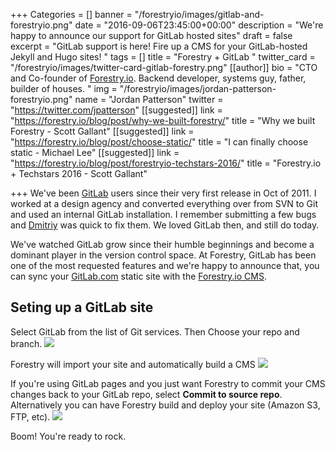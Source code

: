 +++
Categories = []
banner = "/forestryio/images/gitlab-and-forestryio.png"
date = "2016-09-06T23:45:00+00:00"
description = "We're happy to announce our support for GitLab hosted sites"
draft = false
excerpt = "GitLab support is here! Fire up a CMS for your GitLab-hosted Jekyll and Hugo sites! "
tags = []
title = "Forestry + GitLab "
twitter_card = "/forestryio/images/twitter-card-gitlab-forestry.png"
[[author]]
bio = "CTO and Co-founder of <a href='https://forestry.io' title='Forestry.io CMS'>Forestry.io</a>. Backend developer, systems guy, father, builder of houses. "
img = "/forestryio/images/jordan-patterson-forestryio.png"
name = "Jordan Patterson"
twitter = "https://twitter.com/jpatterson"
[[suggested]]
link = "https://forestry.io/blog/post/why-we-built-forestry/"
title = "Why we built Forestry - Scott Gallant"
[[suggested]]
link = "https://forestry.io/blog/post/choose-static/"
title = "I can finally choose static - Michael Lee"
[[suggested]]
link = "https://forestry.io/blog/post/forestryio-techstars-2016/"
title = "Forestry.io + Techstars 2016 - Scott Gallant"

+++
We've been [GitLab](https://gitlab.com) users since their very first release in Oct of 2011. I worked at a design agency and converted everything over from SVN to Git and used an internal GitLab installation. I remember submitting a few bugs and [Dmitriy](https://twitter.com/dzaporozhets) was quick to fix them. We loved GitLab then, and still do today.

We've watched GitLab grow since their humble beginnings and become a dominant player in the version control space. At Forestry, GitLab has been one of the most requested features and we're happy to announce that, you can sync your [GitLab.com](https://gitlab.com) static site with the [Forestry.io CMS](https://forestry.io).

## Seting up a GitLab site
Select GitLab from the list of Git services.  Then Choose your repo and branch.
![](/blog/forestryio/images/Gitlab-forestry.png)

Forestry will import your site and automatically build a CMS
![](/blog/forestryio/images/importing-site-1.png)

If you're using GitLab pages and you just want Forestry to commit your CMS changes back to your GitLab repo, select **Commit to source repo**.  Alternatively you can have Forestry build and deploy your site (Amazon S3, FTP, etc). 
![](/blog/forestryio/images/Gitlab-hosting.png)

Boom! You're ready to rock. 